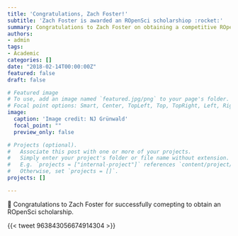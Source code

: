 ```yaml
---
title: 'Congratulations, Zach Foster!'
subtitle: 'Zach Foster is awarded an ROpenSci scholarshiop :rocket:'
summary: Congratulations to Zach Foster on obtaining a competitive ROpenSci scholarship.
authors:
- admin
tags:
- Academic
categories: []
date: "2018-02-14T00:00:00Z"
featured: false
draft: false

# Featured image
# To use, add an image named `featured.jpg/png` to your page's folder.
# Focal point options: Smart, Center, TopLeft, Top, TopRight, Left, Right, BottomLeft, Bottom, BottomRight
image:
  caption: 'Image credit: NJ Grünwald'
  focal_point: ""
  preview_only: false

# Projects (optional).
#   Associate this post with one or more of your projects.
#   Simply enter your project's folder or file name without extension.
#   E.g. `projects = ["internal-project"]` references `content/project/deep-learning/index.md`.
#   Otherwise, set `projects = []`.
projects: []

---
```


:clap: Congratulations to Zach Foster for successfully comepting to obtain an ROpenSci scholarship.

{{< tweet 963843056674914304 >}}
